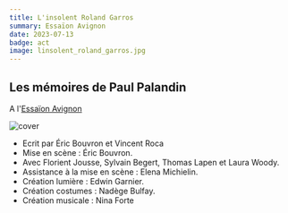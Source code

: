 ```yaml
---
title: L'insolent Roland Garros
summary: Essaïon Avignon
date: 2023-07-13
badge: act
image: linsolent_roland_garros.jpg
---
```


## Les mémoires de Paul Palandin

A l'[Essaïon Avignon](https://www.essaion-avignon.com/spectacle/42_linsolent-roland-garros.html)

![cover](/static/images/act/linsolent_roland_garros.jpg)


* Ecrit par Éric Bouvron et Vincent Roca
* Mise en scène : Éric Bouvron.
* Avec Florient Jousse, Sylvain Begert, Thomas Lapen et Laura Woody.
* Assistance à la mise en scène : Elena Michielin.
* Création lumière : Edwin Garnier.
* Création costumes : Nadège Bulfay.
* Création musicale : Nina Forte